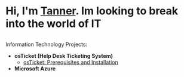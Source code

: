 <h1>Hi, I'm <a href="https://www.linkedin.com/in/tanner-hazeslip-046a5328a/">Tanner</a>. Im looking to break into the world of IT</h1>

<h2></h2> Information Technology Projects:</h2>

- <b>osTicket (Help Desk Ticketing System)</b>
  - [osTicket: Prerequisites and Installation](https://github.com/TannerHazeslip/osticket-prereqs/blob/main/README.md)
- <b>Microsoft Azure</b>


